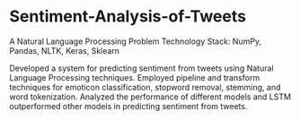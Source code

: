 # Sentiment-Analysis-of-Tweets
A Natural Language Processing Problem
Technology Stack: NumPy, Pandas, NLTK, Keras, Sklearn

Developed a system for predicting sentiment from tweets using Natural Language Processing techniques.
Employed pipeline and transform techniques for emoticon classification, stopword removal, stemming, and word tokenization.
Analyzed the performance of different models and LSTM outperformed other models in predicting sentiment from tweets.
